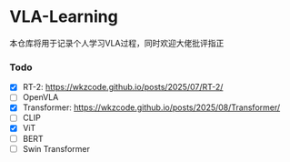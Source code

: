 # VLA-Learning
本仓库将用于记录个人学习VLA过程，同时欢迎大佬批评指正

### Todo
- [x] RT-2: https://wkzcode.github.io/posts/2025/07/RT-2/
- [ ] OpenVLA
- [x] Transformer: https://wkzcode.github.io/posts/2025/08/Transformer/
- [ ] CLIP
- [x] ViT
- [ ] BERT
- [ ] Swin Transformer
